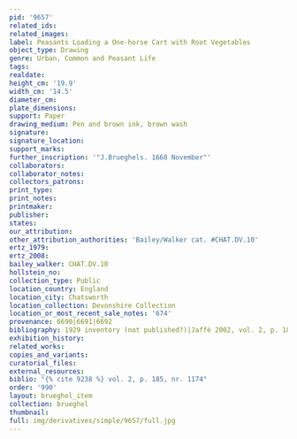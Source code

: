 ```yaml
---
pid: '9657'
related_ids: 
related_images: 
label: Peasants Loading a One-horse Cart with Root Vegetables
object_type: Drawing
genre: Urban, Common and Peasant Life
tags: 
realdate: 
height_cm: '19.9'
width_cm: '14.5'
diameter_cm: 
plate_dimensions: 
support: Paper
drawing_medium: Pen and brown ink, brown wash
signature: 
signature_location: 
support_marks: 
further_inscription: '"J.Brueghels. 1668 November"'
collaborators: 
collaborator_notes: 
collectors_patrons: 
print_type: 
print_notes: 
printmaker: 
publisher: 
states: 
our_attribution: 
other_attribution_authorities: 'Bailey/Walker cat. #CHAT.DV.10'
ertz_1979: 
ertz_2008: 
bailey_walker: CHAT.DV.10
hollstein_no: 
collection_type: Public
location_country: England
location_city: Chatsworth
location_collection: Devonshire Collection
location_or_most_recent_sale_notes: '674'
provenance: 6690|6691|6692
bibliography: 1929 inventory (not published?)|Jaffé 2002, vol. 2, p. 185, nr. 1174
exhibition_history: 
related_works: 
copies_and_variants: 
curatorial_files: 
external_resources: 
biblio: "{% cite 9238 %} vol. 2, p. 185, nr. 1174"
order: '990'
layout: brueghel_item
collection: brueghel
thumbnail: 
full: img/derivatives/simple/9657/full.jpg
---
```


